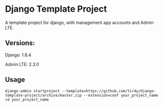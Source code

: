 # Django Template Project


A template project for django, with management app accounts and Admin LTE.

## Versions:

Django: 1.8.4

Admin LTE: 2.3.0

## Usage

    django-admin startproject --template=https://github.com/tir4y/django-template-project/archive/master.zip --extension=conf your_project_name
    cd your_project_name
